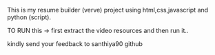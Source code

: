 This is my resume builder (verve) project using html,css,javascript and python (script). 

TO RUN this -> first extract the video resources and then run it..

kindly send your feedback to santhiya90 github
